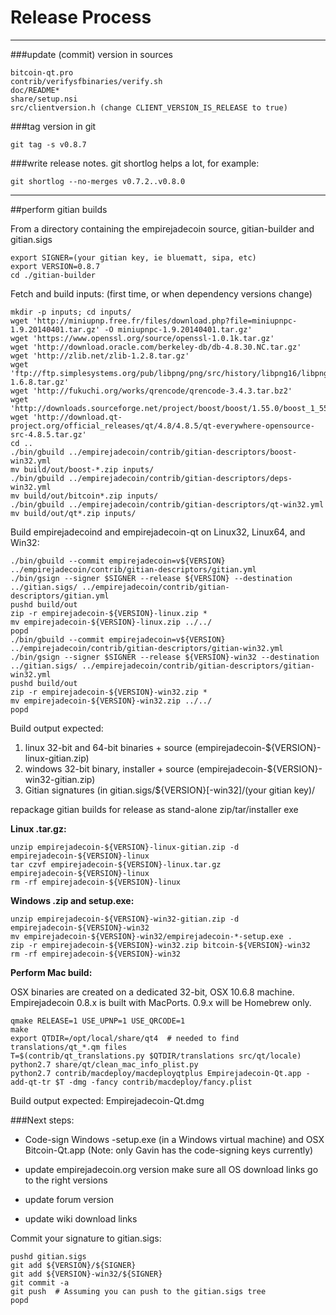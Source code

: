 Release Process
====================

* * *

###update (commit) version in sources


	bitcoin-qt.pro
	contrib/verifysfbinaries/verify.sh
	doc/README*
	share/setup.nsi
	src/clientversion.h (change CLIENT_VERSION_IS_RELEASE to true)

###tag version in git

	git tag -s v0.8.7

###write release notes. git shortlog helps a lot, for example:

	git shortlog --no-merges v0.7.2..v0.8.0

* * *

##perform gitian builds

 From a directory containing the empirejadecoin source, gitian-builder and gitian.sigs
  
	export SIGNER=(your gitian key, ie bluematt, sipa, etc)
	export VERSION=0.8.7
	cd ./gitian-builder

 Fetch and build inputs: (first time, or when dependency versions change)

	mkdir -p inputs; cd inputs/
	wget 'http://miniupnp.free.fr/files/download.php?file=miniupnpc-1.9.20140401.tar.gz' -O miniupnpc-1.9.20140401.tar.gz'
	wget 'https://www.openssl.org/source/openssl-1.0.1k.tar.gz'
	wget 'http://download.oracle.com/berkeley-db/db-4.8.30.NC.tar.gz'
	wget 'http://zlib.net/zlib-1.2.8.tar.gz'
	wget 'ftp://ftp.simplesystems.org/pub/libpng/png/src/history/libpng16/libpng-1.6.8.tar.gz'
	wget 'http://fukuchi.org/works/qrencode/qrencode-3.4.3.tar.bz2'
	wget 'http://downloads.sourceforge.net/project/boost/boost/1.55.0/boost_1_55_0.tar.bz2'
	wget 'http://download.qt-project.org/official_releases/qt/4.8/4.8.5/qt-everywhere-opensource-src-4.8.5.tar.gz'
	cd ..
	./bin/gbuild ../empirejadecoin/contrib/gitian-descriptors/boost-win32.yml
	mv build/out/boost-*.zip inputs/
	./bin/gbuild ../empirejadecoin/contrib/gitian-descriptors/deps-win32.yml
	mv build/out/bitcoin*.zip inputs/
	./bin/gbuild ../empirejadecoin/contrib/gitian-descriptors/qt-win32.yml
	mv build/out/qt*.zip inputs/

 Build empirejadecoind and empirejadecoin-qt on Linux32, Linux64, and Win32:
  
	./bin/gbuild --commit empirejadecoin=v${VERSION} ../empirejadecoin/contrib/gitian-descriptors/gitian.yml
	./bin/gsign --signer $SIGNER --release ${VERSION} --destination ../gitian.sigs/ ../empirejadecoin/contrib/gitian-descriptors/gitian.yml
	pushd build/out
	zip -r empirejadecoin-${VERSION}-linux.zip *
	mv empirejadecoin-${VERSION}-linux.zip ../../
	popd
	./bin/gbuild --commit empirejadecoin=v${VERSION} ../empirejadecoin/contrib/gitian-descriptors/gitian-win32.yml
	./bin/gsign --signer $SIGNER --release ${VERSION}-win32 --destination ../gitian.sigs/ ../empirejadecoin/contrib/gitian-descriptors/gitian-win32.yml
	pushd build/out
	zip -r empirejadecoin-${VERSION}-win32.zip *
	mv empirejadecoin-${VERSION}-win32.zip ../../
	popd

  Build output expected:

  1. linux 32-bit and 64-bit binaries + source (empirejadecoin-${VERSION}-linux-gitian.zip)
  2. windows 32-bit binary, installer + source (empirejadecoin-${VERSION}-win32-gitian.zip)
  3. Gitian signatures (in gitian.sigs/${VERSION}[-win32]/(your gitian key)/

repackage gitian builds for release as stand-alone zip/tar/installer exe

**Linux .tar.gz:**

	unzip empirejadecoin-${VERSION}-linux-gitian.zip -d empirejadecoin-${VERSION}-linux
	tar czvf empirejadecoin-${VERSION}-linux.tar.gz empirejadecoin-${VERSION}-linux
	rm -rf empirejadecoin-${VERSION}-linux

**Windows .zip and setup.exe:**

	unzip empirejadecoin-${VERSION}-win32-gitian.zip -d empirejadecoin-${VERSION}-win32
	mv empirejadecoin-${VERSION}-win32/empirejadecoin-*-setup.exe .
	zip -r empirejadecoin-${VERSION}-win32.zip bitcoin-${VERSION}-win32
	rm -rf empirejadecoin-${VERSION}-win32

**Perform Mac build:**

  OSX binaries are created on a dedicated 32-bit, OSX 10.6.8 machine.
  Empirejadecoin 0.8.x is built with MacPorts.  0.9.x will be Homebrew only.

	qmake RELEASE=1 USE_UPNP=1 USE_QRCODE=1
	make
	export QTDIR=/opt/local/share/qt4  # needed to find translations/qt_*.qm files
	T=$(contrib/qt_translations.py $QTDIR/translations src/qt/locale)
	python2.7 share/qt/clean_mac_info_plist.py
	python2.7 contrib/macdeploy/macdeployqtplus Empirejadecoin-Qt.app -add-qt-tr $T -dmg -fancy contrib/macdeploy/fancy.plist

 Build output expected: Empirejadecoin-Qt.dmg

###Next steps:

* Code-sign Windows -setup.exe (in a Windows virtual machine) and
  OSX Bitcoin-Qt.app (Note: only Gavin has the code-signing keys currently)

* update empirejadecoin.org version
  make sure all OS download links go to the right versions

* update forum version

* update wiki download links

Commit your signature to gitian.sigs:

	pushd gitian.sigs
	git add ${VERSION}/${SIGNER}
	git add ${VERSION}-win32/${SIGNER}
	git commit -a
	git push  # Assuming you can push to the gitian.sigs tree
	popd

